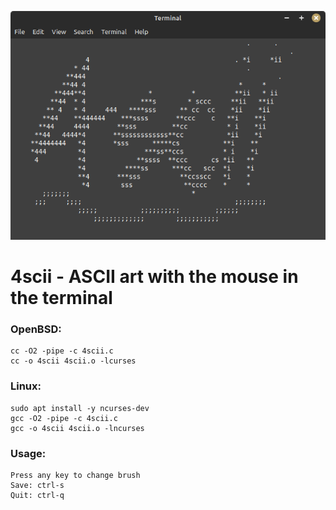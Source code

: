 ![4scii](file.png)
# 4scii - ASCII art with the mouse in the terminal

### OpenBSD:
```
cc -O2 -pipe -c 4scii.c
cc -o 4scii 4scii.o -lcurses
```

### Linux:
```
sudo apt install -y ncurses-dev
gcc -O2 -pipe -c 4scii.c
gcc -o 4scii 4scii.o -lncurses
```
### Usage:
```
Press any key to change brush
Save: ctrl-s
Quit: ctrl-q
```
